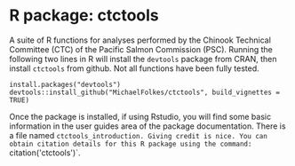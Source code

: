 # R package: ctctools 
A suite of R functions for analyses performed by the Chinook Technical Committee (CTC) of the Pacific Salmon Commission (PSC). Running the following two lines in R will install the `devtools` package from CRAN, then install `ctctools` from github. Not all functions have been fully tested. 
```{r} 
install.packages("devtools") 
devtools::install_github("MichaelFolkes/ctctools", build_vignettes = TRUE) 
```

Once the package is installed, if using Rstudio, you will find some basic information in the user guides area of the package documentation. There is a file named `ctctools_introduction.
Giving credit is nice. You can obtain citation details for this R package using the command: 
`citation('ctctools')`.
